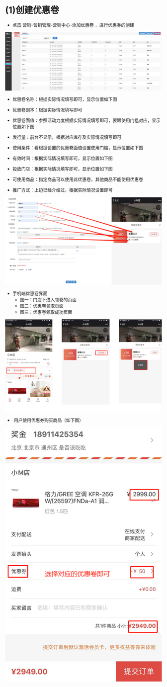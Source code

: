 # (1)创建优惠卷

* 点击  营销-营销管理-营销中心-添加优惠卷 ，进行优惠券的创建

![](images/screenshot_1554802223098.jpg)
*   优惠卷名称：根据实际情况填写即可，显示位置如下图

*   优惠卷副本：根据实际情况填写即可

*   优惠卷面值：参照活动力度根据实际情况填写即可，要跟使用门槛对应，显示位置如下图

*   发行量：前台不显示，根据对应库存及实际情况填写即可

*   使用条件：看根据设置的优惠卷面值设置使用门槛，显示位置如下图

*   有效时间：根据实际情况填写即可，显示位置如下图

*   投放门店：根据实际情况填写即可，显示位置如下图

*   可使用商品：指定商品可以使用此优惠卷，其他商品不能使用优惠卷

*   推广方式：上边已经介绍过，根据实际情况设置即可

![](images/screenshot_1554802232657.jpg)
*   手机端优惠卷界面
    * 图一：门店下进入领卷的页面
    * 图二：优惠卷领取页面
    * 图三：优惠卷领取成功页面

![](images/screenshot_1554802257077.jpg)
*  用户使用优惠券购买商品（如下图）

![](images/screenshot_1554802282234.jpg)


